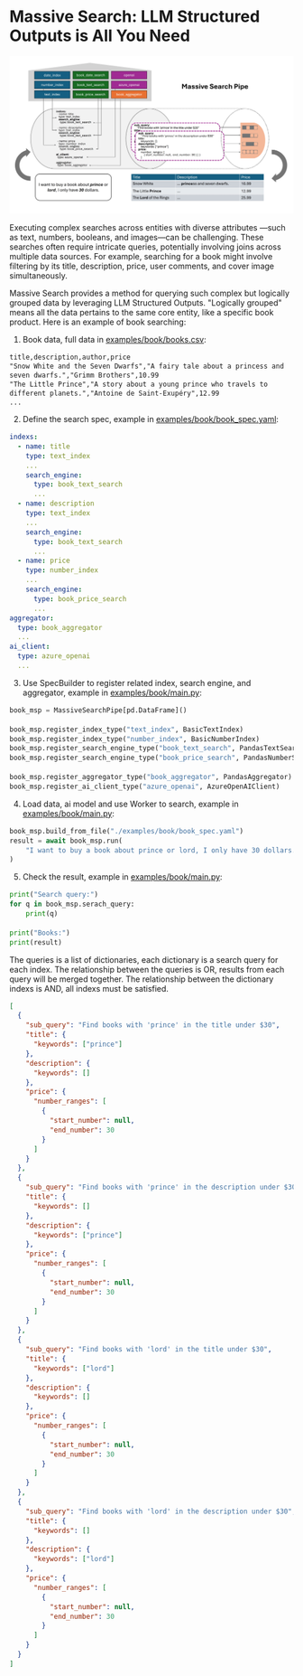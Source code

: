 Massive Search: LLM Structured Outputs is All You Need
=================

![](docs/overview.jpg)

Executing complex searches across entities with diverse attributes
—such as text, numbers, booleans, and images—can be challenging.
These searches often require intricate queries,
potentially involving joins across multiple data sources.
For example, searching for a book might involve filtering by its title,
description, price, user comments, and cover image simultaneously.

Massive Search provides a method for querying such complex
but logically grouped data by leveraging LLM Structured Outputs.
"Logically grouped" means all the data pertains to the same core entity,
like a specific book product.
Here is an example of book searching:

1. Book data, full data in [examples/book/books.csv](examples/book/books.csv):

``` csv
title,description,author,price
"Snow White and the Seven Dwarfs","A fairy tale about a princess and seven dwarfs.","Grimm Brothers",10.99
"The Little Prince","A story about a young prince who travels to different planets.","Antoine de Saint-Exupéry",12.99
...
```

2. Define the search spec, example in [examples/book/book_spec.yaml](examples/book/book_spec.yaml):

``` yaml
indexs:
  - name: title
    type: text_index
    ...
    search_engine:
      type: book_text_search
      ...
  - name: description
    type: text_index
    ...
    search_engine:
      type: book_text_search
      ...
  - name: price
    type: number_index
    ...
    search_engine:
      type: book_price_search
      ...
aggregator:
  type: book_aggregator
  ...
ai_client:
  type: azure_openai
  ...
```

3. Use SpecBuilder to register related index, search engine, and aggregator, example in [examples/book/main.py](examples/book/main.py):

``` python
book_msp = MassiveSearchPipe[pd.DataFrame]()

book_msp.register_index_type("text_index", BasicTextIndex)
book_msp.register_index_type("number_index", BasicNumberIndex)
book_msp.register_search_engine_type("book_text_search", PandasTextSearchEngine)
book_msp.register_search_engine_type("book_price_search", PandasNumberSearchEngine)

book_msp.register_aggregator_type("book_aggregator", PandasAggregator)
book_msp.register_ai_client_type("azure_openai", AzureOpenAIClient)
```

4. Load data, ai model and use Worker to search, example in [examples/book/main.py](examples/book/main.py):

``` python
book_msp.build_from_file("./examples/book/book_spec.yaml")
result = await book_msp.run(
    "I want to buy a book about prince or lord, I only have 30 dollars.",
)
```

5. Check the result, example in [examples/book/main.py](examples/book/main.py):

``` python
print("Search query:")
for q in book_msp.serach_query:
    print(q)

print("Books:")
print(result)
```

The queries is a list of dictionaries, each dictionary is a search query for each index.
The relationship between the queries is OR, results from each query will be merged together.
The relationship between the dictionary indexs is AND, all indexs must be satisfied.


``` json
[
  {
    "sub_query": "Find books with 'prince' in the title under $30",
    "title": {
      "keywords": ["prince"]
    },
    "description": {
      "keywords": []
    },
    "price": {
      "number_ranges": [
        {
          "start_number": null,
          "end_number": 30
        }
      ]
    }
  },
  {
    "sub_query": "Find books with 'prince' in the description under $30",
    "title": {
      "keywords": []
    },
    "description": {
      "keywords": ["prince"]
    },
    "price": {
      "number_ranges": [
        {
          "start_number": null,
          "end_number": 30
        }
      ]
    }
  },
  {
    "sub_query": "Find books with 'lord' in the title under $30",
    "title": {
      "keywords": ["lord"]
    },
    "description": {
      "keywords": []
    },
    "price": {
      "number_ranges": [
        {
          "start_number": null,
          "end_number": 30
        }
      ]
    }
  },
  {
    "sub_query": "Find books with 'lord' in the description under $30",
    "title": {
      "keywords": []
    },
    "description": {
      "keywords": ["lord"]
    },
    "price": {
      "number_ranges": [
        {
          "start_number": null,
          "end_number": 30
        }
      ]
    }
  }
]
```
